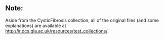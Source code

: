 ## Note:
Aside from the CysticFibrosis collection, all of the original files (and some explanations) are available at http://ir.dcs.gla.ac.uk/resources/test_collections/.

